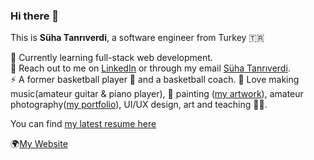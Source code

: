 ### Hi there 👋

This is **Süha Tanrıverdi**, a software engineer from Turkey 🇹🇷<br>

🌱 Currently learning full-stack web development.<br>
💬 Reach out to me on [LinkedIn](https://www.linkedin.com/in/shtanriverdi) or through my email [Süha Tanrıverdi](shtanriverdi@yahoo.com).<br>
⚡ A former basketball player 🏀 and a basketball coach. 🎵 Love making music(amateur guitar & piano player), 🎨 painting ([my artwork](https://drive.google.com/file/d/1fL92lHD8P80B9UD7uAIjaSm03tQ9DpQv/view)), amateur photography([my portfolio](https://www.istockphoto.com/au/portfolio/melo_genesis)), UI/UX design, art and teaching 👨‍🏫.<br>

You can find [my latest resume here](https://docs.google.com/document/d/1wQA245IKKlqdnIpKaq8lJOskSlnbskbtUFhWgG-448c/edit?usp=sharing)

🌍[My Website](https://shtanriverdi.github.io/)

<!--
**shtanriverdi/shtanriverdi** is a ✨ _special_ ✨ repository because its `README.md` (this file) appears on your GitHub profile.

Here are some ideas to get you started:

- 🔭 I’m currently working on ...
- 🌱 I’m currently learning ...
- 👯 I’m looking to collaborate on ...
- 🤔 I’m looking for help with ...
- 💬 Ask me about ...
- 📫 How to reach me: ...
- 😄 Pronouns: ...
- ⚡ Fun fact: ...
-->
